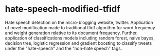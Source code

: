 # hate-speech-modified-tfidf
Hate speech detection on the micro-blogging website, twitter. Application of novel modification made to traditional tfidf algorithm for word frequency and weight generation relative to its document frequency. Further, application of classifications models including random forest, naive bayes, decision tree, logistic regression and gradient boosting to classify tweets under the "hate-speech" and the "non-hate speech" tags.
